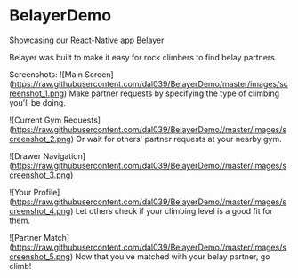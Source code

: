 # BelayerDemo
Showcasing our React-Native app Belayer

Belayer was built to make it easy for rock climbers to find
belay partners.

Screenshots:
![Main Screen]
(https://raw.githubusercontent.com/dal039/BelayerDemo/master/images/screenshot_1.png)
Make partner requests by specifying the type of climbing you'll be doing.

![Current Gym Requests]
(https://raw.githubusercontent.com/dal039/BelayerDemo//master/images/screenshot_2.png)
Or wait for others' partner requests at your nearby gym.

![Drawer Navigation]
(https://raw.githubusercontent.com/dal039/BelayerDemo//master/images/screenshot_3.png)

![Your Profile]
(https://raw.githubusercontent.com/dal039/BelayerDemo//master/images/screenshot_4.png)
Let others check if your climbing level is a good fit for them.

![Partner Match]
(https://raw.githubusercontent.com/dal039/BelayerDemo//master/images/screenshot_5.png)
Now that you've matched with your belay partner, go climb!
